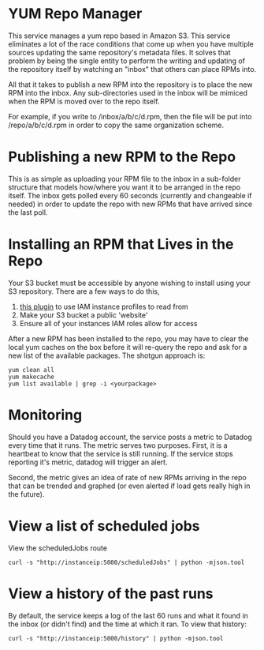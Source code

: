 YUM Repo Manager
========

This service manages a yum repo based in Amazon S3.  This service eliminates a lot of the race conditions that come
up when you have multiple sources updating the same repository's metadata files.  It solves that problem by
being the single entity to perform the writing and updating of the repository itself by watching an
"inbox" that others can place RPMs into.

All that it takes to publish a new RPM into the repository is to place the new RPM into the inbox. Any
sub-directories used in the inbox will be mimiced when the RPM is moved over to the repo itself.

For example, if you write to <s3bucket>/inbox/a/b/c/d.rpm, then the file will be put into <s3bucket>/repo/a/b/c/d.rpm
in order to copy the same organization scheme.

# Publishing a new RPM to the Repo
This is as simple as uploading your RPM file to the inbox in a sub-folder structure that models how/where you want it to
be arranged in the repo itself.  The inbox gets polled every 60 seconds (currently and changeable if needed) in order to
update the repo with new RPMs that have arrived since the last poll.

# Installing an RPM that Lives in the Repo
Your S3 bucket must be accessible by anyone wishing to install using your S3 repository. There are a few ways to do this,
1. [this plugin](https://github.com/seporaitis/yum-s3-iam) to use IAM instance profiles to read from
1. Make your S3 bucket a public 'website'
1. Ensure all of your instances IAM roles allow for access

After a new RPM has been installed to the repo, you may have to clear the local yum caches on the box before it will re-query
the repo and ask for a new list of the available packages.  The shotgun approach is:

    yum clean all
    yum makecache
    yum list available | grep -i <yourpackage>

# Monitoring
Should you have a Datadog account, the service posts a metric to Datadog every time that it runs.  The metric serves two 
purposes. First, it is a heartbeat to know that the service is still running.  If the service stops reporting it's metric, 
datadog will trigger an alert.

Second, the metric gives an idea of rate of new RPMs arriving in the repo that can be trended and graphed (or even alerted
if load gets really high in the future).

# View a list of scheduled jobs
View the scheduledJobs route

    curl -s "http://instanceip:5000/scheduledJobs" | python -mjson.tool

# View a history of the past runs
By default, the service keeps a log of the last 60 runs and what it found in the inbox (or didn't find) and the time at
which it ran.  To view that history:

    curl -s "http://instanceip:5000/history" | python -mjson.tool

